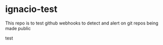 # ignacio-test

This repo is to test github webhooks to detect and alert on git repos being made public

test
